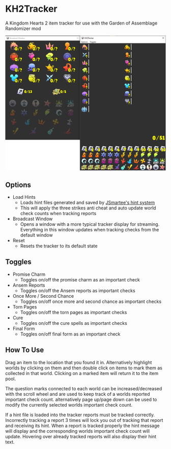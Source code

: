 # KH2Tracker
A Kingdom Hearts 2 item tracker for use with the Garden of Assemblage Randomizer mod

![Screenshot](KH2Tracker.png)

## Options

* Load Hints
  * Loads hint files generated and saved by [JSmartee's hint system](https://jsmartee.github.io/kh2fm-hints-demo/)
  * This will apply the three strikes anti cheat and auto update world check counts when tracking reports
* Broadcast Window
  * Opens a window with a more typical tracker display for streaming. Everything in this window updates when tracking checks from the default window
* Reset
  * Resets the tracker to its default state 
  
## Toggles
* Promise Charm
  * Toggles on/off the promise charm as an important check
* Ansem Reports
  * Toggles on/off the Ansem reports as important checks
* Once More / Second Chance
  * Toggles on/off once more and second chance as important checks
* Torn Pages
  * Toggles on/off the torn pages as important checks
* Cure
  * Toggles on/off the cure spells as important checks
* Final Form
  * Toggles on/off final form as an important check
  
## How To Use

Drag an item to the location that you found it in. Alternatively highlight worlds by clicking on them and then double click on items to mark them as collected in that world. Clicking on a marked item will return it to the item pool.

The question marks connected to each world can be increased/decreased with the scroll wheel and are used to keep track of a worlds reported important check count. alternatively page up/page down can be used to modify the currently selected worlds important check count.

If a hint file is loaded into the tracker reports must be tracked correctly. Incorrectly tracking a report 3 times will lock you out of tracking that report and receiving its hint. When a report is tracked properly the hint message will display and the corresponding worlds important check count will update. Hovering over already tracked reports will also display their hint text.
